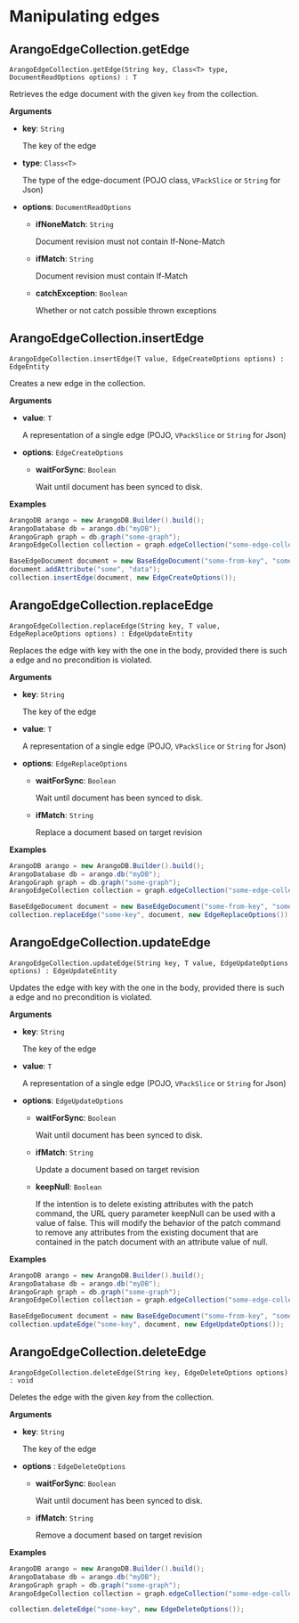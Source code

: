 <!-- don't edit here, it's from https://@github.com/arangodb/arangodb-java-driver.git / docs/Drivers/ -->
# Manipulating edges

## ArangoEdgeCollection.getEdge

```
ArangoEdgeCollection.getEdge(String key, Class<T> type, DocumentReadOptions options) : T
```

Retrieves the edge document with the given <code>key</code> from the collection.

**Arguments**

- **key**: `String`

  The key of the edge

- **type**: `Class<T>`

  The type of the edge-document (POJO class, `VPackSlice` or `String` for Json)

- **options**: `DocumentReadOptions`

  - **ifNoneMatch**: `String`

    Document revision must not contain If-None-Match

  - **ifMatch**: `String`

    Document revision must contain If-Match

  - **catchException**: `Boolean`

    Whether or not catch possible thrown exceptions

## ArangoEdgeCollection.insertEdge

```
ArangoEdgeCollection.insertEdge(T value, EdgeCreateOptions options) : EdgeEntity
```

Creates a new edge in the collection.

**Arguments**

- **value**: `T`

  A representation of a single edge (POJO, `VPackSlice` or `String` for Json)

- **options**: `EdgeCreateOptions`

  - **waitForSync**: `Boolean`

    Wait until document has been synced to disk.

**Examples**

```Java
ArangoDB arango = new ArangoDB.Builder().build();
ArangoDatabase db = arango.db("myDB");
ArangoGraph graph = db.graph("some-graph");
ArangoEdgeCollection collection = graph.edgeCollection("some-edge-collection");

BaseEdgeDocument document = new BaseEdgeDocument("some-from-key", "some-to-key");
document.addAttribute("some", "data");
collection.insertEdge(document, new EdgeCreateOptions());
```

## ArangoEdgeCollection.replaceEdge

```
ArangoEdgeCollection.replaceEdge(String key, T value, EdgeReplaceOptions options) : EdgeUpdateEntity
```

Replaces the edge with key with the one in the body, provided there is such a edge and no precondition is violated.

**Arguments**

- **key**: `String`

  The key of the edge

- **value**: `T`

  A representation of a single edge (POJO, `VPackSlice` or `String` for Json)

- **options**: `EdgeReplaceOptions`

  - **waitForSync**: `Boolean`

    Wait until document has been synced to disk.

  - **ifMatch**: `String`

    Replace a document based on target revision

**Examples**

```Java
ArangoDB arango = new ArangoDB.Builder().build();
ArangoDatabase db = arango.db("myDB");
ArangoGraph graph = db.graph("some-graph");
ArangoEdgeCollection collection = graph.edgeCollection("some-edge-collection");

BaseEdgeDocument document = new BaseEdgeDocument("some-from-key", "some-to-key");
collection.replaceEdge("some-key", document, new EdgeReplaceOptions());
```

## ArangoEdgeCollection.updateEdge

```
ArangoEdgeCollection.updateEdge(String key, T value, EdgeUpdateOptions options) : EdgeUpdateEntity
```

Updates the edge with key with the one in the body, provided there is such a edge and no precondition is violated.

**Arguments**

- **key**: `String`

  The key of the edge

- **value**: `T`

  A representation of a single edge (POJO, `VPackSlice` or `String` for Json)

- **options**: `EdgeUpdateOptions`

  - **waitForSync**: `Boolean`

    Wait until document has been synced to disk.

  - **ifMatch**: `String`

    Update a document based on target revision

  - **keepNull**: `Boolean`

    If the intention is to delete existing attributes with the patch command, the URL query parameter keepNull can be used with a value of false. This will modify the behavior of the patch command to remove any attributes from the existing document that are contained in the patch document with an attribute value of null.

**Examples**

```Java
ArangoDB arango = new ArangoDB.Builder().build();
ArangoDatabase db = arango.db("myDB");
ArangoGraph graph = db.graph("some-graph");
ArangoEdgeCollection collection = graph.edgeCollection("some-edge-collection");

BaseEdgeDocument document = new BaseEdgeDocument("some-from-key", "some-to-key");
collection.updateEdge("some-key", document, new EdgeUpdateOptions());
```

## ArangoEdgeCollection.deleteEdge

```
ArangoEdgeCollection.deleteEdge(String key, EdgeDeleteOptions options) : void
```

Deletes the edge with the given _key_ from the collection.

**Arguments**

- **key**: `String`

  The key of the edge

- **options** : `EdgeDeleteOptions`

  - **waitForSync**: `Boolean`

    Wait until document has been synced to disk.

  - **ifMatch**: `String`

    Remove a document based on target revision

**Examples**

```Java
ArangoDB arango = new ArangoDB.Builder().build();
ArangoDatabase db = arango.db("myDB");
ArangoGraph graph = db.graph("some-graph");
ArangoEdgeCollection collection = graph.edgeCollection("some-edge-collection");

collection.deleteEdge("some-key", new EdgeDeleteOptions());
```
